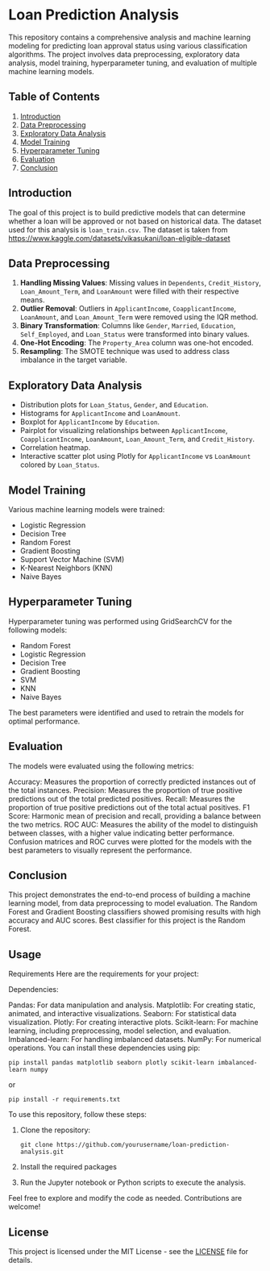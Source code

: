 # Loan Prediction Analysis
This repository contains a comprehensive analysis and machine learning modeling for predicting loan approval status using various classification algorithms. The project involves data preprocessing, exploratory data analysis, model training, hyperparameter tuning, and evaluation of multiple machine learning models.


## Table of Contents

1. [Introduction](#introduction)
2. [Data Preprocessing](#data-preprocessing)
3. [Exploratory Data Analysis](#exploratory-data-analysis)
4. [Model Training](#model-training)
5. [Hyperparameter Tuning](#hyperparameter-tuning)
6. [Evaluation](#evaluation)
7. [Conclusion](#conclusion)


## Introduction

The goal of this project is to build predictive models that can determine whether a loan will be approved or not based on historical data. The dataset used for this analysis is `loan_train.csv`.
The dataset is taken from https://www.kaggle.com/datasets/vikasukani/loan-eligible-dataset


## Data Preprocessing

1. **Handling Missing Values**: Missing values in `Dependents`, `Credit_History`, `Loan_Amount_Term`, and `LoanAmount` were filled with their respective means.
2. **Outlier Removal**: Outliers in `ApplicantIncome`, `CoapplicantIncome`, `LoanAmount`, and `Loan_Amount_Term` were removed using the IQR method.
3. **Binary Transformation**: Columns like `Gender`, `Married`, `Education`, `Self_Employed`, and `Loan_Status` were transformed into binary values.
4. **One-Hot Encoding**: The `Property_Area` column was one-hot encoded.
5. **Resampling**: The SMOTE technique was used to address class imbalance in the target variable.


## Exploratory Data Analysis

- Distribution plots for `Loan_Status`, `Gender`, and `Education`.
- Histograms for `ApplicantIncome` and `LoanAmount`.
- Boxplot for `ApplicantIncome` by `Education`.
- Pairplot for visualizing relationships between `ApplicantIncome`, `CoapplicantIncome`, `LoanAmount`, `Loan_Amount_Term`, and `Credit_History`.
- Correlation heatmap.
- Interactive scatter plot using Plotly for `ApplicantIncome` vs `LoanAmount` colored by `Loan_Status`.


## Model Training

Various machine learning models were trained:
- Logistic Regression
- Decision Tree
- Random Forest
- Gradient Boosting
- Support Vector Machine (SVM)
- K-Nearest Neighbors (KNN)
- Naive Bayes


## Hyperparameter Tuning

Hyperparameter tuning was performed using GridSearchCV for the following models:
- Random Forest
- Logistic Regression
- Decision Tree
- Gradient Boosting
- SVM
- KNN
- Naive Bayes

The best parameters were identified and used to retrain the models for optimal performance.


## Evaluation

The models were evaluated using the following metrics:

Accuracy: Measures the proportion of correctly predicted instances out of the total instances.
Precision: Measures the proportion of true positive predictions out of the total predicted positives.
Recall: Measures the proportion of true positive predictions out of the total actual positives.
F1 Score: Harmonic mean of precision and recall, providing a balance between the two metrics.
ROC AUC: Measures the ability of the model to distinguish between classes, with a higher value indicating better performance.
Confusion matrices and ROC curves were plotted for the models with the best parameters to visually represent the performance.


## Conclusion

This project demonstrates the end-to-end process of building a machine learning model, from data preprocessing to model evaluation. The Random Forest and Gradient Boosting classifiers showed promising results with high accuracy and AUC scores. Best classifier for this project is the Random Forest.


## Usage

Requirements
Here are the requirements for your project:

Dependencies:

Pandas: For data manipulation and analysis.
Matplotlib: For creating static, animated, and interactive visualizations.
Seaborn: For statistical data visualization.
Plotly: For creating interactive plots.
Scikit-learn: For machine learning, including preprocessing, model selection, and evaluation.
Imbalanced-learn: For handling imbalanced datasets.
NumPy: For numerical operations.
You can install these dependencies using pip:

```
pip install pandas matplotlib seaborn plotly scikit-learn imbalanced-learn numpy
```
or 

```
pip install -r requirements.txt
```


To use this repository, follow these steps:

1. Clone the repository:
   ```
   git clone https://github.com/yourusername/loan-prediction-analysis.git
   ```
2. Install the required packages
   
3. Run the Jupyter notebook or Python scripts to execute the analysis.


Feel free to explore and modify the code as needed. Contributions are welcome!


## License

This project is licensed under the MIT License - see the [LICENSE](LICENSE) file for details.
